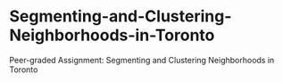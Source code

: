 # Segmenting-and-Clustering-Neighborhoods-in-Toronto
Peer-graded Assignment: Segmenting and Clustering Neighborhoods in Toronto
